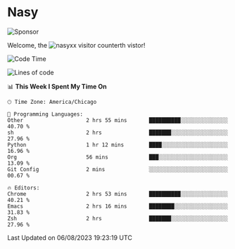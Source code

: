 # Nasy

<!--
<p align="center">
<img height="200" src="https://github-readme-stats.vercel.app/api?username=nasyxx&count_private=true&show_icons=true&theme=dracula&include_all_commits=true"/>
<img height="200" src="https://github-readme-stats.vercel.app/api/top-langs/?username=nasyxx&theme=dracula&hide=html,jupyter+notebook&count_private=true&show_icons=true"/>
</p>

  
----------------
-->

![Sponsor](https://img.shields.io/static/v1.svg?label=Sponsor&message=%E2%9D%A4&logo=GitHub&style=flat&color=pink)
 
Welcome, the ![nasyxx visitor counter](https://count.getloli.com/get/@nasyxx?theme=rule34)th vistor!
 
<!--START_SECTION:waka-->
![Code Time](http://img.shields.io/badge/Code%20Time-3%2C621%20hrs%2012%20mins-blue)

![Lines of code](https://img.shields.io/badge/From%20Hello%20World%20I%27ve%20Written-6.3%20million%20lines%20of%20code-blue)

📊 **This Week I Spent My Time On** 

```text
🕑︎ Time Zone: America/Chicago

💬 Programming Languages: 
Other                    2 hrs 55 mins       ██████████░░░░░░░░░░░░░░░   40.70 % 
sh                       2 hrs               ███████░░░░░░░░░░░░░░░░░░   27.96 % 
Python                   1 hr 12 mins        ████░░░░░░░░░░░░░░░░░░░░░   16.96 % 
Org                      56 mins             ███░░░░░░░░░░░░░░░░░░░░░░   13.09 % 
Git Config               2 mins              ░░░░░░░░░░░░░░░░░░░░░░░░░   00.67 % 

🔥 Editors: 
Chrome                   2 hrs 53 mins       ██████████░░░░░░░░░░░░░░░   40.21 % 
Emacs                    2 hrs 16 mins       ████████░░░░░░░░░░░░░░░░░   31.83 % 
Zsh                      2 hrs               ███████░░░░░░░░░░░░░░░░░░   27.96 % 
```


 Last Updated on 06/08/2023 19:23:19 UTC
<!--END_SECTION:waka-->

<!-- ![visitors](https://visitor-badge.laobi.icu/badge?page_id=nasyxx.nasyxx) -->
